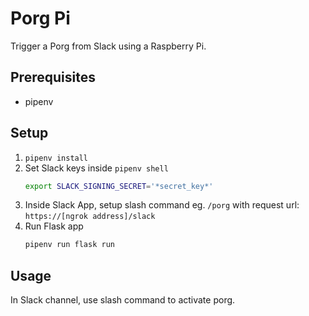 # Porg Pi
Trigger a Porg from Slack using a Raspberry Pi.

## Prerequisites
* pipenv

## Setup
1. `pipenv install`
1. Set Slack keys inside `pipenv shell`
   ```bash
   export SLACK_SIGNING_SECRET='*secret_key*'
   ```
1. Inside Slack App, setup slash command eg. `/porg` with request url: `https://[ngrok address]/slack`
1. Run Flask app
   ```bash
   pipenv run flask run
   ```

## Usage
In Slack channel, use slash command to activate porg.
